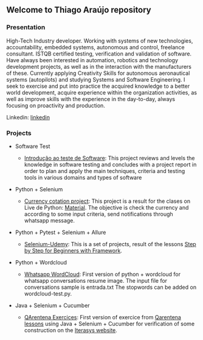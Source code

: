## Welcome to Thiago Araújo repository

### Presentation

High-Tech Industry developer. Working with systems of new technologies, accountability, embedded systems, autonomous and control, freelance consultant. ISTQB certified testing, verification and validation of software. Have always been interested in automation, robotics and technology development projects, as well as in the interaction with the manufacturers of these. Currently applying Creativity Skills for autonomous aeronautical systems (autopilots) and studying Systems and Software Engineering. I seek to exercise and put into practice the acquired knowledge to a better world development, acquire experience within the organization activities, as well as improve skills with the experience in the day-to-day, always focusing on proactivity and production. 

Linkedin: [linkedin](https://www.linkedin.com/in/thiagouavbr/)

### Projects

- Software Test

  * [Introdução ao teste de Software](https://github.com/thiagouavbr/seleniumcompython/blob/master/Final-Atividade-de-Teste-de-Software.doc): This project reviews and levels the knowledge in software testing and concludes with a project report in order to plan and apply the main techniques, criteria and testing tools in various domains and types of software

- Python + Selenium
 
  * [Currency cotation project](https://github.com/thiagouavbr/seleniumcompython): This project is a result for the clases on Live de Python: [Material](https://github.com/dunossauro/curso-python-selenium). The objective is check the currency and according to some input criteria, send notifications through whatsapp message.

  
- Python + Pytest + Selenium + Allure

  * [Selenium-Udemy](https://github.com/thiagouavbr/Selenium-Udemy): This is a set of projects, result of the lessons [Step by Step for Beginners with Framework](https://www.udemy.com/course/selenium-python-step-by-step-for-beginners/).

- Python + Wordcloud

  * [Whatsapp WordCloud](https://github.com/thiagouavbr/test-wordcloud): First version of python + wordcloud for whatsapp conversations resume image. The input file for conversations sample is entrada.txt The stopwords can be added on wordcloud-test.py.

- Java + Selenium + Cucumber

  * [QArentena Exercices](https://github.com/thiagouavbr/firstCucumberJava): First version of exercice from [Qarentena lessons](https://www.youtube.com/watch?v=sIelXbbDzmM) using Java + Selenium + Cucumber for verification of some construction on the [Iterasys website](https://iterasys.com.br/).
